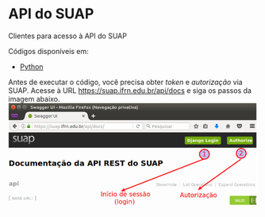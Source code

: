 # API do SUAP
Clientes para acesso à API do SUAP

Códigos disponíveis em:
* [Python](python/)


Antes de executar o código, você precisa obter *token* e *autorização* via SUAP. Acesse à URL https://suap.ifrn.edu.br/api/docs e siga os passos da imagem abaixo.
![Token e autorização](suap-django-login-authorize.png)

